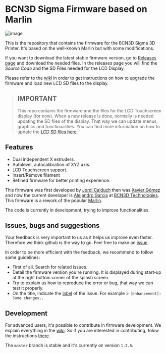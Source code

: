 ﻿# BCN3D Sigma Firmware based on Marlin
![image](https://user-images.githubusercontent.com/17469944/33208026-3f1f98f2-d110-11e7-9e2b-b29dc670a339.png)

This is the repository that contains the firmware for the BCN3D Sigma 3D Printer. It's based on the well-known Marlin but with some modifications.

If you want to download the latest stable firmware version, go to [Releases page][7] and download the needed files. In the releases page you will find the *Source Code* and the SD Files needed for the LCD Display.

Please refer to the [wiki][8] in order to get instructions on how to upgrade the firmware and load new LCD SD files to the display.

> ## IMPORTANT
> This repo contains the firmware and the files for the LCD Touchscreen display (for now). When a new release is done, normally is needed updating the SD files of the display. That way we can update menus, graphics and functionalities. You can find more information on how to update the [LCD SD files here][5].

## Features

- Dual independent X extruders.
- Autolevel, autocalibration of XYZ axis.
- LCD Touchscreen support.
- Insert/Remove filament
- Refined firmware for better printing experience.

This firmware was first developed by [Jordi Calduch][1] then was [Xavier Gómez][2] and now the current developer is [Alejandro Garcia][6] at [BCN3D Technologies][3]. This firmware is a rework of the popular [Marlin][4].

The code is currently in development, trying to improve functionalities.


## Issues, bugs and suggestions

Your feedback is very important to us as it helps us improve even faster. Therefore we think github is the way to go. Feel free to make an [issue](https://github.com/BCN3D/BCN3DSigma-Firmware/issues).

In order to be more efficient with the feedback, we recommend to follow some guidelines:

+ First of all. Search for related issues.
+ Detail the firmware version you're running. It is displayed during start-up at the right bottom corner of the splash screen.
+ Try to explain us how to reproduce the error or bug, that way we can test it properly.
+ On the title, indicate the [label](https://github.com/BCN3D/BCN3DSigma-Firmware/labels) of the issue. For example > `[enhancement]: Some changes..`

## Development
For advanced users, it's possible to contribute in firmware development. We explain everything in the [wiki][9]. So if you are interested in contributing, folow the instructions [there][9]. 

The `master` branch is stable  and it's currently on version `1.2.6`.





[1]:https://github.com/dryrain
[2]:https://github.com/xawox
[3]:http://www.bcn3dtechnologies.com/
[4]:https://github.com/MarlinFirmware/Marlin
[5]:https://github.com/BCN3D/BCN3D-Cura-Windows/wiki/Updating-the-SD-Files-from-the-LCD-Display
[6]:https://github.com/AlejandroGarcia92
[7]:https://github.com/BCN3D/BCN3DSigma-Firmware/releases
[8]:https://github.com/BCN3D/BCN3D-Cura-Windows/wiki
[9]:https://github.com/BCN3D/BCN3DSigma-Firmware/wiki
